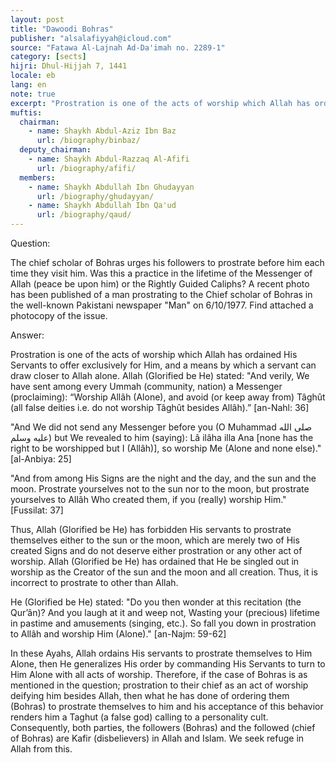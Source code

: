 ```yaml
---
layout: post
title: "Dawoodi Bohras"
publisher: "alsalafiyyah@icloud.com"
source: "Fatawa Al-Lajnah Ad-Da'imah no. 2289-1"
category: [sects]
hijri: Dhul-Hijjah 7, 1441
locale: eb
lang: en
note: true
excerpt: "Prostration is one of the acts of worship which Allah has ordained His Servants to offer exclusively for Him, and a means by which a servant can draw closer to Allah alone."
muftis:
  chairman: 
    - name: Shaykh Abdul-Aziz Ibn Baz
      url: /biography/binbaz/
  deputy_chairman: 
    - name: Shaykh Abdul-Razzaq Al-Afifi
      url: /biography/afifi/
  members: 
    - name: Shaykh Abdullah Ibn Ghudayyan
      url: /biography/ghudayyan/
    - name: Shaykh Abdullah Ibn Qa'ud
      url: /biography/qaud/
---
```


Question: 

The chief scholar of Bohras urges his followers to prostrate before him each time they visit him. Was this a practice in the lifetime of the Messenger of Allah (peace be upon him) or the Rightly Guided Caliphs? A recent photo has been published of a man prostrating to the Chief scholar of Bohras in the well-known Pakistani newspaper "Man" on 6/10/1977. Find attached a photocopy of the issue.

Answer:

Prostration is one of the acts of worship which Allah has ordained His Servants to offer exclusively for Him, and a means by which a servant can draw closer to Allah alone. Allah (Glorified be He) stated: "And verily, We have sent among every Ummah (community, nation) a Messenger (proclaiming): “Worship Allâh (Alone), and avoid (or keep away from) Tâghût (all false deities i.e. do not worship Tâghût besides Allâh).” [an-Nahl: 36] 

"And We did not send any Messenger before you (O Muhammad صلى الله عليه وسلم) but We revealed to him (saying): Lâ ilâha illa Ana [none has the right to be worshipped but I (Allâh)], so worship Me (Alone and none else)." [al-Anbiya: 25]

"And from among His Signs are the night and the day, and the sun and the moon. Prostrate yourselves not to the sun nor to the moon, but prostrate yourselves to Allâh Who created them, if you (really) worship Him." [Fussilat: 37] 

Thus, Allah (Glorified be He) has forbidden His servants to prostrate themselves either to the sun or the moon, which are merely two of His created Signs and do not deserve either prostration or any other act of worship. Allah (Glorified be He) has ordained that He be singled out in worship as the Creator of the sun and the moon and all creation. Thus, it is incorrect to prostrate to other than Allah. 

He (Glorified be He) stated: "Do you then wonder at this recitation (the Qur’ân)? And you laugh at it and weep not, Wasting your (precious) lifetime in pastime and amusements (singing, etc.). So fall you down in prostration to Allâh and worship Him (Alone)." [an-Najm: 59-62]

In these Ayahs, Allah ordains His servants to prostrate themselves to Him Alone, then He generalizes His order by commanding His Servants to turn to Him Alone with all acts of worship. Therefore, if the case of Bohras is as mentioned in the question; prostration to their chief as an act of worship deifying him besides Allah, then what he has done of ordering them (Bohras) to prostrate themselves to him and his acceptance of this behavior renders him a Taghut (a false god) calling to a personality cult. Consequently, both parties, the followers (Bohras) and the followed (chief of Bohras) are Kafir (disbelievers) in Allah and Islam. We seek refuge in Allah from this.
